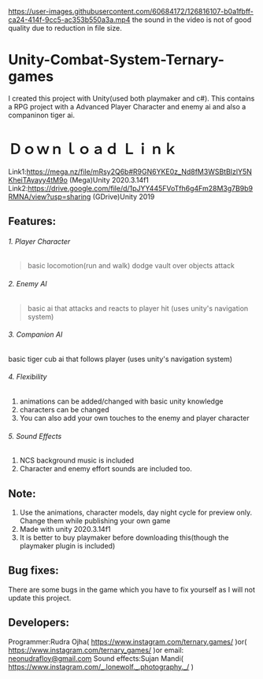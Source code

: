 https://user-images.githubusercontent.com/60684172/126816107-b0a1fbff-ca24-414f-9cc5-ac353b550a3a.mp4
the sound in the video is not of good quality due to reduction in file size.

# Unity-Combat-System-Ternary-games
I created this project with Unity(used both playmaker and c#). This contains a RPG project with a Advanced Player Character and enemy ai and also a companinon tiger ai.

# Ｄｏｗｎｌｏａｄ Ｌｉｎｋ
Link1:https://mega.nz/file/mRsy2Q6b#R9GN6YKE0z_Nd8fM3WSBtBIzlY5NKheiTAyayy4tM9o  (Mega)Unity 2020.3.14f1
Link2:https://drive.google.com/file/d/1pJYY445FVoTfh6g4Fm28M3g7B9b9RMNA/view?usp=sharing (GDrive)Unity 2019
## Features:
###### 1. Player Character
>basic locomotion(run and walk)
>dodge
>vault over objects
>attack

###### 2. Enemy AI
> basic ai that attacks and reacts to player hit (uses unity's navigation system)

###### 3. Companion AI
basic tiger cub ai that follows player (uses unity's navigation system)

###### 4. Flexibility
1. animations can be added/changed with basic unity knowledge
2. characters can be changed
3. You can also add your own touches to the enemy and player character 

###### 5. Sound Effects
1. NCS background music is included
2. Character and enemy effort sounds are included too.

## Note:
1. Use the animations, character models, day night cycle for preview only. 
Change them while publishing your own game
2. Made with unity 2020.3.14f1
3. It is better to buy playmaker before downloading this(though the playmaker plugin is included)

## Bug fixes:
There are some bugs in the game which you have to fix yourself as I will not update this project.

## Developers:
Programmer:Rudra Ojha( https://www.instagram.com/ternary.games/ )or( https://www.instagram.com/ternary_games/ )or email: neonudrafloy@gmail.com
Sound effects:Sujan Mandi( https://www.instagram.com/_.lonewolf._.photography._/ )
